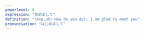 ```yaml
---
powerlevel: 8
expression: "初めまして"
definition: "(exp,uk) How do you do?; I am glad to meet you"
pronunciation: "はじめまして"
---
```

